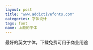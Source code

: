 ```yaml
---
layout: post
title: "www.addictivefonts.com"
categories: 字体设计
tags: font
name: 上瘾的字体
---
```


最好的英文字体，下载免费可用于商业用途
<!--break-->
